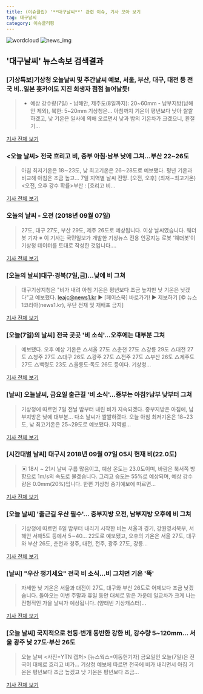 ```yaml
---
title: (이슈클립) '**대구날씨**' 관련 이슈, 기사 모아 보기
tag: 대구날씨
category: 이슈클리핑
---
```

![wordcloud](https://s3.ap-northeast-2.amazonaws.com/lyrics101-wordcloud/2018-09-07-1536267294.png)
![news_img](https://user-images.githubusercontent.com/42597476/44507050-1206f400-a6e4-11e8-8d98-7ffbfebb353f.png)
## **'**대구날씨**'** 뉴스속보 검색결과
### [기상특보]기상청 오늘날씨 및 주간날씨 예보, 서울, 부산, 대구, 대전 등 전국 비..일본 홋카이도 지진 희생자 점점 늘어날듯!

>* 예상 강수량(7일) - 남해안, 제주도(8일까지): 20~60mm - 남부지방(남해안 제외), 북한: 5~20mm 기상청은... 아침까지 기온이 평년보다 낮아 쌀쌀하겠고, 낮 기온은 일사에 의해 오르면서 낮과 밤의 기온차가 크겠으니, 환절기...

<a href="http://www.polinews.co.kr/news/article.html?no=366672" target="_blank">기사 전체 보기</a>

### <오늘 날씨> 전국 흐리고 비, 중부 아침·남부 낮에 그쳐…부산 22~26도

>아침 최저기온은 18∼23도, 낮 최고기온은 26∼28도로 예보됐다. 평년 기온과 비교해 아침은 조금 높고... 7일 지역별 날씨 전망. [오전, 오후] (최저∼최고기온) <오전, 오후 강수 확률>부산 : [흐리고 비...

<a href="http://www.kookje.co.kr/news2011/asp/newsbody.asp?code=0300&key=20180907.99099002584" target="_blank">기사 전체 보기</a>

### 오늘의 날씨 - 오전 (2018년 09월 07일)

>27도, 대구 27도, 부산 29도, 제주 26도로 예상됩니다. 이상 날씨였습니다. 웨더봇 기자 ※ 이 기사는 국민일보가 개발한 기상뉴스 전용 인공지능 로봇 ‘웨더봇’이 기상청 데이터를 토대로 작성한 것입니다....

<a href="http://news.kmib.co.kr/article/view.asp?arcid=0012664684&code=61121611&cp=nv" target="_blank">기사 전체 보기</a>

### [오늘의 날씨]대구·경북(7일,금)…낮에 비 그쳐

>대구기상지청은 "비가 내려 아침 기온은 평년보다 조금 높지만 낮 기온은 낮겠다"고 예보했다. leajc@news1.kr ▶ [페이스북] 바로가기! ▶ 제보하기 [© 뉴스1코리아(news1.kr), 무단 전재 및 재배포 금지]

<a href="http://news1.kr/articles/?3419652" target="_blank">기사 전체 보기</a>

### [오늘(7일)의 날씨] 전국 곳곳 '비 소식'…오후에는 대부분 그쳐

>예보됐다. 오후 예상 기온은 △서울 27도 △춘천 27도 △강릉 29도 △대전 27도 △청주 27도 △대구 26도 △광주 27도 △전주 27도 △부산 26도 △제주도 27도 △백령도 23도 △울릉도·독도 26도 등이다. 기상청...

<a href="http://daily.hankooki.com/lpage/economy/201809/dh20180907010015138080.htm" target="_blank">기사 전체 보기</a>

### [날씨] 오늘날씨, 금요일 출근길 '비 소식'…중부는 아침?남부 낮부터 그쳐

>기상청에 따르면 7일 전날 밤부터 내린 비가 지속되겠다. 중부지방은 아침에, 남부지방은 낮에 대부분... 다소 날씨가 쌀쌀하겠다.   오늘 아침 최저기온은 18~23도, 낮 최고기온은 25~29도로 예보됐다.   지역별...

<a href="http://ilyo.co.kr/?ac=article_view&entry_id=309099" target="_blank">기사 전체 보기</a>

### [시간대별 날씨] 대구시 2018년 09월 07일 05시 현재 비(22.0도)

>▣ 18시 ~ 21시 날씨 구름 많음이고, 예상 온도는 23.0도이며, 바람은 북서쪽 방향으로 1m/s의 속도로 불겠습니다. 그리고 습도는 55%로 예상되며, 예상 강수량은 0.0mm(20%)입니다. 한편 기상청 중기예보에 따르면...

<a href="http://www.ujeil.com/news/articleView.html?idxno=214371" target="_blank">기사 전체 보기</a>

### [오늘 날씨] '출근길 우산 필수'… 중부지방 오전, 남부지방 오후에 비 그쳐

>기상청에 따르면 6일 밤부터 내리기 시작한 비는 서울과 경기, 강원영서북부, 서해안 서해5도 등에서 5∼40... 22도로 예보됐고, 오후의 기온은 서울 27도, 대구와 부산 26도, 춘천과 청주, 대전, 전주, 광주 27도, 강릉...

<a href="http://www.asiatime.co.kr/news/articleView.html?idxno=198314" target="_blank">기사 전체 보기</a>

### [날씨] "우산 챙기세요" 전국 비 소식…비 그치면 기온 '뚝'

>자세한 낮 기온은 서울과 대전이 27도, 대구와 부산 26도로 어제보다 조금 낮겠습니다. 돌아오는 이번 주말과 휴일 동안 대체로 맑은 가운데 일교차가 크게 나는 전형적인 가을 날씨가 예상됩니다. (양태빈 기상캐스터)...

<a href="https://news.sbs.co.kr/news/endPage.do?news_id=N1004924292&plink=ORI&cooper=NAVER" target="_blank">기사 전체 보기</a>

### [오늘 날씨] 국지적으로 천둥·번개 동반한 강한 비, 강수량 5~120mm… 서울 광주 낮 27도·부산 26도

>오늘 날씨 <사진=YTN 캡처> [뉴스웍스=이동헌기자] 금요일인 오늘(7일)은 전국이 대체로 흐리고 비가... 기상청 예보에 따르면 전국에 비가 내리면서 아침 기온은 평년보다 조금 높겠고 낮 기온은 평년보다 조금...

<a href="http://www.newsworks.co.kr/news/articleView.html?idxno=213488" target="_blank">기사 전체 보기</a>


